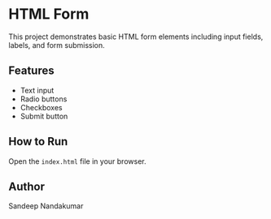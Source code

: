 # HTML Form

This project demonstrates basic HTML form elements including input fields, labels, and form submission.

## Features
- Text input
- Radio buttons
- Checkboxes
- Submit button

## How to Run
Open the `index.html` file in your browser.

## Author
Sandeep Nandakumar

